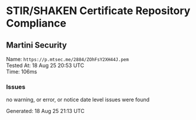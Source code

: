 # STIR/SHAKEN Certificate Repository Compliance

## Martini Security

Name: `https://p.mtsec.me/2884/ZOhFsY2XH44J.pem`\
Tested At: 18 Aug 25 20:53 UTC\
Time: 106ms

### Issues

no warning, or error, or notice date level issues were found

Generated: 18 Aug 25 21:13 UTC